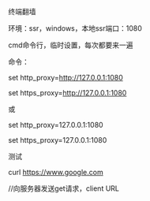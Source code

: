 终端翻墙



环境：ssr，windows，本地ssr端口：1080



cmd命令行，临时设置，每次都要来一遍



命令：

set http_proxy=http://127.0.0.1:1080

set https_proxy=http://127.0.0.1:1080

或

set http_proxy=127.0.0.1:1080

set https_proxy=127.0.0.1:1080



测试

curl https://www.google.com

//向服务器发送get请求，client URL